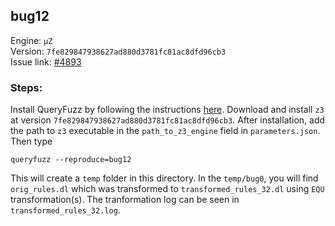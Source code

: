 ## bug12

Engine: `µZ`<br>
Version: `7fe829847938627ad880d3781fc81ac8dfd96cb3`<br>
Issue link: [#4893](https://github.com/Z3Prover/z3/issues/4893)

### Steps:
Install QueryFuzz by following the instructions [here](https://github.com/Practical-Formal-Methods/queryFuzz).
Download and install `z3` at version `7fe829847938627ad880d3781fc81ac8dfd96cb3`.
After installation, add the path to `z3` executable in the `path_to_z3_engine` field in `parameters.json`.
Then type

```
queryfuzz --reproduce=bug12
```

This will create a `temp` folder in this directory. In the `temp/bug0`, you will find 
`orig_rules.dl` which was transformed to `transformed_rules_32.dl` using `EQU` transformation(s). 
The tranformation log can be seen in `transformed_rules_32.log`.
 